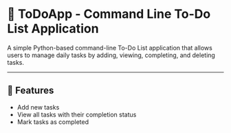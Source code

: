 # 📝 ToDoApp - Command Line To-Do List Application

A simple Python-based command-line To-Do List application that allows users to manage daily tasks by adding, viewing, completing, and deleting tasks.

---

## 🚀 Features

- Add new tasks
- View all tasks with their completion status
- Mark tasks as completed
